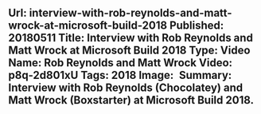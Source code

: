 Url: interview-with-rob-reynolds-and-matt-wrock-at-microsoft-build-2018
Published: 20180511
Title: Interview with Rob Reynolds and Matt Wrock at Microsoft Build 2018
Type: Video
Name: Rob Reynolds and Matt Wrock
Video: p8q-2d801xU
Tags: 2018
Image: <img class="lazy" src="data:image/gif;base64,R0lGODlhAQABAIAAAAAAAP///yH5BAEAAAAALAAAAAABAAEAAAIBRAA7" data-src="/content/images/videos/03-09.jpg" alt="Interview with Rob Reynolds and Matt Wrock at Microsoft Build 2018" title="Interview with Rob Reynolds and Matt Wrock at Microsoft Build 2018" />
Summary: Interview with Rob Reynolds (Chocolatey) and Matt Wrock (Boxstarter) at Microsoft Build 2018.
---